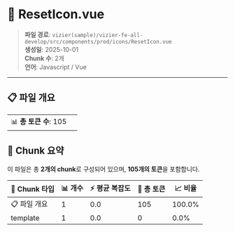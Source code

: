 # 📄 ResetIcon.vue

> **파일 경로**: `vizier(sample)/vizier-fe-all-develop/src/components/prod/icons/ResetIcon.vue`  
> **생성일**: 2025-10-01  
> **Chunk 수**: 2개  
> **언어**: Javascript / Vue
---


## 📋 파일 개요

| | |
|--|--|
| 📊 **총 토큰 수**: 105 |  |






## 🧩 Chunk 요약

이 파일은 총 **2개의 chunk**로 구성되어 있으며, **105개의 토큰**을 포함합니다.

| 🧩 Chunk 타입 | 📊 개수 | ⚡ 평균 복잡도 | 📝 총 토큰 | 📈 비율 |
|---------------|--------|-------------|----------|--------|
| 📋 파일 개요 | 1 | 0.0 | 105 | 100.0% |
| template | 1 | 0.0 | 0 | 0.0% |

